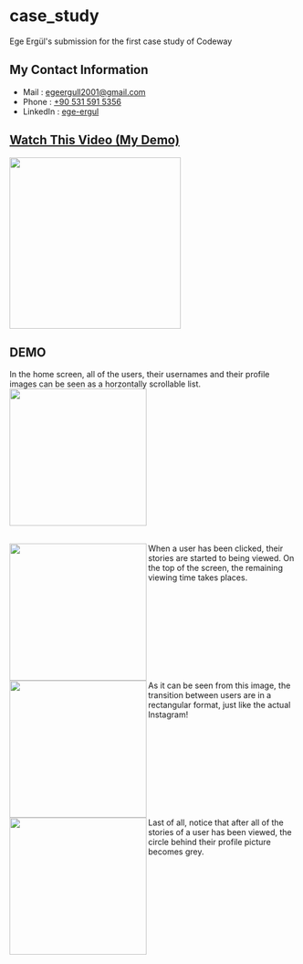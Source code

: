 # case_study
Ege Ergül's submission for the first case study of Codeway

## My Contact Information
* Mail     : [egeergull2001@gmail.com](mailto:egeergull2001@gmail.com)
* Phone    : [+90 531 591 5356](tel:+905315915356)
* LinkedIn : [ege-ergul](https://www.linkedin.com/in/ege-ergul/)

## [Watch This Video (My Demo)](https://www.youtube.com/watch?v=tuueYZxGlfs)
[<img src="https://github.com/egeergul/codeway_case_study/blob/6f4ea4c44c071d8e3f6db99b79bb09d9cbe42d1b/readme_images/ss5.png" width="300">](https://www.youtube.com/watch?v=tuueYZxGlfs)

## DEMO
In the home screen, all of the users, their usernames and their profile images can be seen as a horzontally scrollable list.
<img align="left" src="https://user-images.githubusercontent.com/63500329/228651155-7ae31a82-3484-44e1-a6e3-de75de9508cb.mov" width="240" >
<br clear="left"/>
<br/>

<img align="left" src="https://github.com/egeergul/codeway_case_study_v2/blob/7f5b02b08778bb696e2b30d18574c84751fc40b2/readme_images/ss2.png" width="240" >
When a user has been clicked, their stories are started to being viewed. On the top of the screen, the remaining viewing time takes places.
<br clear="left"/>

<img align="left" src="https://github.com/egeergul/codeway_case_study_v2/blob/7f5b02b08778bb696e2b30d18574c84751fc40b2/readme_images/ss3.png" width="240" >
As it can be seen from this image, the transition between users are in a rectangular format, just like the actual Instagram!
<br clear="left"/>

<img align="left" src="https://github.com/egeergul/codeway_case_study_v2/blob/7f5b02b08778bb696e2b30d18574c84751fc40b2/readme_images/ss4.png" width="240" >
Last of all, notice that after all of the stories of a user has been viewed, the circle behind their profile picture becomes grey.
<br clear="left"/>
